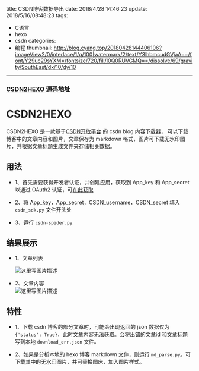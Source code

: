 title: CSDN博客数据导出
date: 2018/4/28 14:46:23
update: 2018/5/16/08:48:23 
tags:
- C语言
- hexo
- csdn
categories:
- 编程
thumbnail: http://blog.cyang.top/20180428144406106?imageView2/0/interlace/1/q/100|watermark/2/text/Y3lhbmcudGVjaA==/font/Y29uc29sYXM=/fontsize/720/fill/I0Q0RUVGMQ==/dissolve/69/gravity/SouthEast/dx/10/dy/10
---


### [CSDN2HEXO 源码地址](https://github.com/cyang812/CSDN2HEXO)

# CSDN2HEXO

CSDN2HEXO 是一款基于[CSDN开放平台](http://open.csdn.net/) 的 csdn blog 内容下载器， 可以下载博客中的文章内容和图片，文章保存为 markdown 格式，图片可下载无水印图片，并根据文章标题生成文件夹存储相关数据。

<!-- more -->

## 用法
- 1、首先需要获得开发者认证，并创建应用，获取到 App_key 和 App_secret 以通过 OAuth2 认证，可[在此获取](http://open.csdn.net/apps/createapp)

- 2、将 App_key，App_secret，CSDN_username，CSDN_secret 填入 `csdn_sdk.py` 文件开头处

- 3、运行 `csdn-spider.py`

## 结果展示
- 1、文章列表 

	![这里写图片描述](http://blog.cyang.top/20180428144406106?imageView2/0/interlace/1/q/100|watermark/2/text/Y3lhbmcudGVjaA==/font/Y29uc29sYXM=/fontsize/720/fill/I0Q0RUVGMQ==/dissolve/69/gravity/SouthEast/dx/10/dy/10)
	
- 2、文章内容 	
	![这里写图片描述](http://blog.cyang.top/20180428144425504?imageView2/0/interlace/1/q/100|watermark/2/text/Y3lhbmcudGVjaA==/font/Y29uc29sYXM=/fontsize/720/fill/I0Q0RUVGMQ==/dissolve/69/gravity/SouthEast/dx/10/dy/10)


## 特性
- 1、下载 csdn 博客的部分文章时，可能会出现返回的 json 数据仅为 `{'status': True}`，此时文章内容无法获取。会将出错的文章id 和文章标题写到本地 `download_err.json` 文件。

- 2、如果是分析本地的 hexo 博客 markdown 文件，则运行 `md_parse.py`。可下载其中的无水印图片，并可替换图床，加入图片样式。


